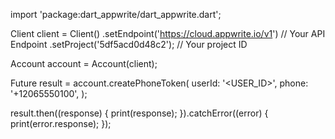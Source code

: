 import 'package:dart_appwrite/dart_appwrite.dart';

Client client = Client()
  .setEndpoint('https://cloud.appwrite.io/v1') // Your API Endpoint
  .setProject('5df5acd0d48c2'); // Your project ID

Account account = Account(client);

Future result = account.createPhoneToken(
  userId: '<USER_ID>',
  phone: '+12065550100',
);

result.then((response) {
  print(response);
}).catchError((error) {
  print(error.response);
});
